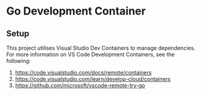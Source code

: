 # Go Development Container

## Setup

This project utilises Visual Studio Dev Containers to manage dependencies. For more information on VS Code Development Containers, see the following:

1. https://code.visualstudio.com/docs/remote/containers
2. https://code.visualstudio.com/learn/develop-cloud/containers
3. https://github.com/microsoft/vscode-remote-try-go
